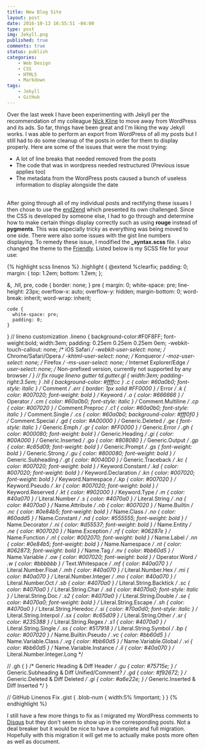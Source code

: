 ```yaml
---
title: New Blog Site
layout: post
date: 2016-10-13 16:55:51 -04:00
type: post
img: Jekyll.png
published: true
comments: true
status: publish
categories:
    - Web Design
    - CSS
    - HTML5
    - Markdown
tags:
    - Jekyll
    - GitHub
---
```

Over the last week I have been experimenting with Jekyll per the recommendation of my colleague [Nick Kline](https://github.com/ndkline "Nick's GitHub") to move away from WordPress and its ads. So far, things have been great and I'm liking the way Jekyll works. I was able to perform an export from WordPress of all my posts but I still had to do some cleanup of the posts in order for them to display properly. Here are some of the issues that were the most trying:

- A lot of line breaks that needed removed from the posts
- The code that was in wordpress needed restructured (Previous issue applies too)
- The metadata from the WordPress posts caused a bunch of useless information to display alongside the date<br/><br/>

After going through all of my individual posts and rectifying these issues I then chose to use the [end2end](https://github.com/nandomoreirame/end2end "End2End Theme") which presented its own challenged. Since the CSS is developed by someone else, I had to go through and determine how to make certain things display correctly such as using **rouge** instead of **pygments**. This was especially tricky as everything was being moved to one side. There were also some issues with the gist line numbers displaying. To remedy these issue, I modified the **_syntax.scss** file. I also changed the theme to the [Friendly](https://raw.githubusercontent.com/jwarby/pygments-css/master/friendly.css "Friendly Pygments Theme (Works with rouge)"). Listed below is my SCSS file for your use:

{% highlight scss linenos %}
.highlight {
  @extend %clearfix;
  padding: 0;
  margin: {
    top: 1.2em;
    bottom: 1.2em;
  };

  &, .hll, pre, code {
    border: none;
  }
  pre {
    margin: 0;
    white-space: pre;
    line-height: 23px;
    overflow-x: auto;
    overflow-y: hidden;
    margin-bottom: 0;
    word-break: inherit;
    word-wrap: inherit;

    code {
      white-space: pre;
      padding: 0;
    }
  }
  // lineno customization
  .lineno {
    background-color:#F0F8FF;
    font-weight:bold;
    width:3em;
    padding: 0.25em 0.25em 0.25em 0em;
    -webkit-touch-callout: none; /* iOS Safari */
    -webkit-user-select: none;   /* Chrome/Safari/Opera */
    -khtml-user-select: none;    /* Konqueror */
    -moz-user-select: none;      /* Firefox */
    -ms-user-select: none;       /* Internet Explorer/Edge */
    user-select: none;           /* Non-prefixed version, currently
                                  not supported by any browser */
  }
  // fix rouge lineno gutter
  td.gutter.gl {
    width:3em;
    padding-right:3.5em;
  }
  .hll { background-color: #ffffcc }
  .c { color: #60a0b0; font-style: italic } /* Comment */
  .err { border: 1px solid #FF0000 } /* Error */
  .k { color: #007020; font-weight: bold } /* Keyword */
  .o { color: #666666 } /* Operator */
  .cm { color: #60a0b0; font-style: italic } /* Comment.Multiline */
  .cp { color: #007020 } /* Comment.Preproc */
  .c1 { color: #60a0b0; font-style: italic } /* Comment.Single */
  .cs { color: #60a0b0; background-color: #fff0f0 } /* Comment.Special */
  .gd { color: #A00000 } /* Generic.Deleted */
  .ge { font-style: italic } /* Generic.Emph */
  .gr { color: #FF0000 } /* Generic.Error */
  .gh { color: #000080; font-weight: bold } /* Generic.Heading */
  .gi { color: #00A000 } /* Generic.Inserted */
  .go { color: #808080 } /* Generic.Output */
  .gp { color: #c65d09; font-weight: bold } /* Generic.Prompt */
  .gs { font-weight: bold } /* Generic.Strong */
  .gu { color: #800080; font-weight: bold } /* Generic.Subheading */
  .gt { color: #0040D0 } /* Generic.Traceback */
  .kc { color: #007020; font-weight: bold } /* Keyword.Constant */
  .kd { color: #007020; font-weight: bold } /* Keyword.Declaration */
  .kn { color: #007020; font-weight: bold } /* Keyword.Namespace */
  .kp { color: #007020 } /* Keyword.Pseudo */
  .kr { color: #007020; font-weight: bold } /* Keyword.Reserved */
  .kt { color: #902000 } /* Keyword.Type */
  .m { color: #40a070 } /* Literal.Number */
  .s { color: #4070a0 } /* Literal.String */
  .na { color: #4070a0 } /* Name.Attribute */
  .nb { color: #007020 } /* Name.Builtin */
  .nc { color: #0e84b5; font-weight: bold } /* Name.Class */
  .no { color: #60add5 } /* Name.Constant */
  .nd { color: #555555; font-weight: bold } /* Name.Decorator */
  .ni { color: #d55537; font-weight: bold } /* Name.Entity */
  .ne { color: #007020 } /* Name.Exception */
  .nf { color: #06287e } /* Name.Function */
  .nl { color: #002070; font-weight: bold } /* Name.Label */
  .nn { color: #0e84b5; font-weight: bold } /* Name.Namespace */
  .nt { color: #062873; font-weight: bold } /* Name.Tag */
  .nv { color: #bb60d5 } /* Name.Variable */
  .ow { color: #007020; font-weight: bold } /* Operator.Word */
  .w { color: #bbbbbb } /* Text.Whitespace */
  .mf { color: #40a070 } /* Literal.Number.Float */
  .mh { color: #40a070 } /* Literal.Number.Hex */
  .mi { color: #40a070 } /* Literal.Number.Integer */
  .mo { color: #40a070 } /* Literal.Number.Oct */
  .sb { color: #4070a0 } /* Literal.String.Backtick */
  .sc { color: #4070a0 } /* Literal.String.Char */
  .sd { color: #4070a0; font-style: italic } /* Literal.String.Doc */
  .s2 { color: #4070a0 } /* Literal.String.Double */
  .se { color: #4070a0; font-weight: bold } /* Literal.String.Escape */
  .sh { color: #4070a0 } /* Literal.String.Heredoc */
  .si { color: #70a0d0; font-style: italic } /* Literal.String.Interpol */
  .sx { color: #c65d09 } /* Literal.String.Other */
  .sr { color: #235388 } /* Literal.String.Regex */
  .s1 { color: #4070a0 } /* Literal.String.Single */
  .ss { color: #517918 } /* Literal.String.Symbol */
  .bp { color: #007020 } /* Name.Builtin.Pseudo */
  .vc { color: #bb60d5 } /* Name.Variable.Class */
  .vg { color: #bb60d5 } /* Name.Variable.Global */
  .vi { color: #bb60d5 } /* Name.Variable.Instance */
  .il { color: #40a070 } /* Literal.Number.Integer.Long */

  // .gh { } /* Generic Heading & Diff Header */
  .gu { color: #75715e; } /* Generic.Subheading & Diff Unified/Comment? */
  .gd { color: #f92672; } /* Generic.Deleted & Diff Deleted */
  .gi { color: #a6e22e; } /* Generic.Inserted & Diff Inserted */
}

// GitHub Linenos Fix
.gist {
  .blob-num {
    width:5% !important;
  }
}
{% endhighlight %}

I still have a few more things to fix as I migrated my WordPress comments to [Disqus](http://disqus.com "Disqus") but they don't seem to show up in the corresponding posts. Not a deal breaker but it would be nice to have a complete and full migration. Hopefully with this migration it will get me to actually make posts more often as well as document.
